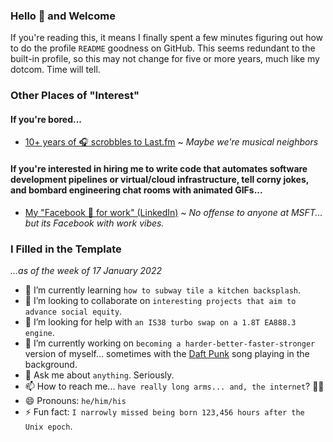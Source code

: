 ### Hello 👋 and Welcome

If you're reading this, it means I finally spent a few minutes figuring out how to do the profile `README` goodness on GitHub. This seems redundant to the built-in profile, so this may not change for five or more years, much like my dotcom. Time will tell.

### Other Places of "Interest"

#### If you're bored...

* [10+ years of 🎧 scrobbles to Last.fm](https://www.last.fm/user/stephenpc) ~ _Maybe we're musical neighbors_

#### If you're interested in hiring me to write code that automates software development pipelines or virtual/cloud infrastructure, tell corny jokes, and bombard engineering chat rooms with animated GIFs...

* [My "Facebook 🥱 for work" (LinkedIn)](https://www.linkedin.com/in/stephenclayton) ~ _No offense to anyone at MSFT... but its Facebook with work vibes._

### I Filled in the Template
_...as of the week of 17 January 2022_

- 🌱 I’m currently learning `how to subway tile a kitchen backsplash`.
- 👯 I’m looking to collaborate on `interesting projects that aim to advance social equity`.
- 🤔 I’m looking for help with `an IS38 turbo swap on a 1.8T EA888.3 engine`.
- 🔭 I’m currently working on `becoming a harder-better-faster-stronger` version of myself... sometimes with the [Daft Punk](https://en.wikipedia.org/wiki/Daft_Punk) song playing in the background.
- 💬 Ask me about `anything`. Seriously.
- 📫 How to reach me... `have really long arms... and, the internet`? 🤷‍♂️
- 😄 Pronouns: `he/him/his`
- ⚡ Fun fact: `I narrowly missed being born 123,456 hours after the Unix epoch`.
